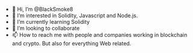 - 👋 Hi, I’m @BlackSmoke8
- 👀 I’m interested in Solidity, Javascript and Node.js.
- 🌱 I’m currently learning Solidity
- 💞️ I’m looking to collaborate 
- 📫 How to reach me with people and companies working in blockchain and crypto. But also for everything Web related. 

<!---
BlackSmoke8/BlackSmoke8 is a ✨ special ✨ repository because its `README.md` (this file) appears on your GitHub profile.
You can click the Preview link to take a look at your changes.
--->

